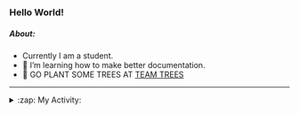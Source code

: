 ### Hello World!

##### About:
- Currently I am a student.
- 🌱 I’m learning how to make better documentation.
- 🌱 GO PLANT SOME TREES AT [TEAM TREES](https://teamtrees.org/)

---
<details>
  <summary>:zap: My Activity:</summary>
  
<!--START_SECTION:waka-->
![Code Time](http://img.shields.io/badge/Code%20Time-1%2C162%20hrs%2042%20mins-blue)

**I'm a Night 🦉** 

```text
🌞 Morning                1827 commits        ██░░░░░░░░░░░░░░░░░░░░░░░   09.99 % 
🌆 Daytime                6267 commits        █████████░░░░░░░░░░░░░░░░   34.28 % 
🌃 Evening                5206 commits        ███████░░░░░░░░░░░░░░░░░░   28.48 % 
🌙 Night                  4982 commits        ███████░░░░░░░░░░░░░░░░░░   27.25 % 
```
📅 **I'm Most Productive on Wednesday** 

```text
Monday                   2604 commits        ████░░░░░░░░░░░░░░░░░░░░░   14.24 % 
Tuesday                  2489 commits        ███░░░░░░░░░░░░░░░░░░░░░░   13.61 % 
Wednesday                4267 commits        ██████░░░░░░░░░░░░░░░░░░░   23.34 % 
Thursday                 2331 commits        ███░░░░░░░░░░░░░░░░░░░░░░   12.75 % 
Friday                   1891 commits        ███░░░░░░░░░░░░░░░░░░░░░░   10.34 % 
Saturday                 1603 commits        ██░░░░░░░░░░░░░░░░░░░░░░░   08.77 % 
Sunday                   3097 commits        ████░░░░░░░░░░░░░░░░░░░░░   16.94 % 
```


📊 **This Week I Spent My Time On** 

```text
🔥 Editors: 
IntelliJ                 3 hrs 20 mins       █████████████████████████   100.00 % 

🐱‍💻 Projects: 
intro                    3 hrs 19 mins       █████████████████████████   99.05 % 
Unknown Project          1 min               ░░░░░░░░░░░░░░░░░░░░░░░░░   00.64 % 
android-demo             0 secs              ░░░░░░░░░░░░░░░░░░░░░░░░░   00.30 % 
```


 Last Updated on 18/08/2023 08:10:30 UTC
<!--END_SECTION:waka-->
</details>
